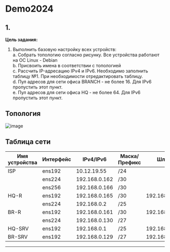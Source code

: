 # Demo2024
## 1.
**Цель задания:**
1. Выполнить базовую настройку всех устройств:  
  a. Собрать топологию согласно рисунку. Все устройства работают на OC Linux - Debian  
  b. Присвоить имена в соответствии с топологией  
  c. Рассчить IP-адресацию IPv4 и IPv6. Необходимо заполнить таблицу №1. При необходимости отредактировать таблицу.  
  d. Пул адресов для сети офиса BRANCH - не более 16. Для IPv6 пропустить этот пункт.  
  e. Пул адресов для сети офиса HQ - не более 64. Для IPv6 пропустить этот пункт.  




## Топология
![image](https://github.com/MaximSSA39/Demo2024---1/assets/148869340/6b1b5fc4-1b75-43c4-b22c-d407e33d3e2f)


## Таблица сети
| Имя устройства | Интерфейс      | IPv4/IPv6      | Маска/Префикс       | Шлюз           |
| -------------- | -------------- | -------------- | ------------------- | -------------- |
| ISP            |      ens192    | 10.12.19.55    | /24                 |                |
|                |      ens224    | 192.168.0.162  | /30                 |                |
|                |      ens256    | 192.168.0.166  | /30                 |                |
| HQ-R           |      ens192    | 192.168.0.165  | /30                 | 192.168.0.166  |
|                |      ens224    | 192.168.0.2    | /25                 |                |
| BR-R           |      ens192    | 192.168.0.161  | /30                 | 192.168.0.162  |
|                |      ens224    | 192.168.0.130  | /27                 |                |
| HQ-SRV         |      ens192    | 192.168.0.1    | /25                 | 192.168.0.2    |
| BR-SRV         |      ens192    | 192.168.0.129  | /27                 | 192.168.0.130  |
---
